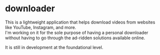 # downloader
This is a lightweight application that helps download videos
from websites like YouTube, Instagram, and more.  
I'm working on it for the sole purpose of having a personal downloader 
without having to go through the ad-ridden solutions available online.

It is still in development at the foundational level.